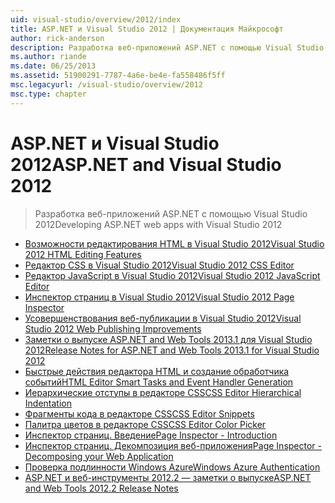 ```yaml
---
uid: visual-studio/overview/2012/index
title: ASP.NET и Visual Studio 2012 | Документация Майкрософт
author: rick-anderson
description: Разработка веб-приложений ASP.NET с помощью Visual Studio 2012
ms.author: riande
ms.date: 06/25/2013
ms.assetid: 51900291-7787-4a6e-be4e-fa558486f5ff
msc.legacyurl: /visual-studio/overview/2012
msc.type: chapter
---
```

<a name="aspnet-and-visual-studio-2012"></a><span data-ttu-id="b8d13-103">ASP.NET и Visual Studio 2012</span><span class="sxs-lookup"><span data-stu-id="b8d13-103">ASP.NET and Visual Studio 2012</span></span>
====================
> <span data-ttu-id="b8d13-104">Разработка веб-приложений ASP.NET с помощью Visual Studio 2012</span><span class="sxs-lookup"><span data-stu-id="b8d13-104">Developing ASP.NET web apps with Visual Studio 2012</span></span>


- [<span data-ttu-id="b8d13-105">Возможности редактирования HTML в Visual Studio 2012</span><span class="sxs-lookup"><span data-stu-id="b8d13-105">Visual Studio 2012 HTML Editing Features</span></span>](visual-studio-2012-html-editing-features.md)
- [<span data-ttu-id="b8d13-106">Редактор CSS в Visual Studio 2012</span><span class="sxs-lookup"><span data-stu-id="b8d13-106">Visual Studio 2012 CSS Editor</span></span>](visual-studio-2012-css-editor.md)
- [<span data-ttu-id="b8d13-107">Редактор JavaScript в Visual Studio 2012</span><span class="sxs-lookup"><span data-stu-id="b8d13-107">Visual Studio 2012 JavaScript Editor</span></span>](visual-studio-2012-javascript-editor.md)
- [<span data-ttu-id="b8d13-108">Инспектор страниц в Visual Studio 2012</span><span class="sxs-lookup"><span data-stu-id="b8d13-108">Visual Studio 2012 Page Inspector</span></span>](visual-studio-2012-page-inspector.md)
- [<span data-ttu-id="b8d13-109">Усовершенствования веб-публикации в Visual Studio 2012</span><span class="sxs-lookup"><span data-stu-id="b8d13-109">Visual Studio 2012 Web Publishing Improvements</span></span>](visual-studio-2012-web-publishing-improvements.md)
- [<span data-ttu-id="b8d13-110">Заметки о выпуске ASP.NET and Web Tools 2013.1 для Visual Studio 2012</span><span class="sxs-lookup"><span data-stu-id="b8d13-110">Release Notes for ASP.NET and Web Tools 2013.1 for Visual Studio 2012</span></span>](aspnet-and-web-tools-20131-for-visual-studio-2012.md)
- [<span data-ttu-id="b8d13-111">Быстрые действия редактора HTML и создание обработчика событий</span><span class="sxs-lookup"><span data-stu-id="b8d13-111">HTML Editor Smart Tasks and Event Handler Generation</span></span>](visual-studio-vnext-videos-html-editor-smart-tasks-and-event-handler-generation.md)
- [<span data-ttu-id="b8d13-112">Иерархические отступы в редакторе CSS</span><span class="sxs-lookup"><span data-stu-id="b8d13-112">CSS Editor Hierarchical Indentation</span></span>](visual-studio-vnext-videos-css-editor-hierarchical-indentation.md)
- [<span data-ttu-id="b8d13-113">Фрагменты кода в редакторе CSS</span><span class="sxs-lookup"><span data-stu-id="b8d13-113">CSS Editor Snippets</span></span>](visual-studio-vnext-videos-css-editor-snippets.md)
- [<span data-ttu-id="b8d13-114">Палитра цветов в редакторе CSS</span><span class="sxs-lookup"><span data-stu-id="b8d13-114">CSS Editor Color Picker</span></span>](visual-studio-vnext-videos-css-editor-color-picker.md)
- [<span data-ttu-id="b8d13-115">Инспектор страниц. Введение</span><span class="sxs-lookup"><span data-stu-id="b8d13-115">Page Inspector - Introduction</span></span>](visual-studio-vnext-videos-page-inspector-introduction.md)
- [<span data-ttu-id="b8d13-116">Инспектор страниц. Декомпозиция веб-приложения</span><span class="sxs-lookup"><span data-stu-id="b8d13-116">Page Inspector - Decomposing your Web Application</span></span>](visual-studio-vnext-videos-page-inspector-decomposing-your-web-application.md)
- [<span data-ttu-id="b8d13-117">Проверка подлинности Windows Azure</span><span class="sxs-lookup"><span data-stu-id="b8d13-117">Windows Azure Authentication</span></span>](windows-azure-authentication.md)
- [<span data-ttu-id="b8d13-118">ASP.NET и веб-инструменты 2012.2 — заметки о выпуске</span><span class="sxs-lookup"><span data-stu-id="b8d13-118">ASP.NET and Web Tools 2012.2 Release Notes</span></span>](aspnet-and-web-tools-20122-release-notes-rtw.md)
